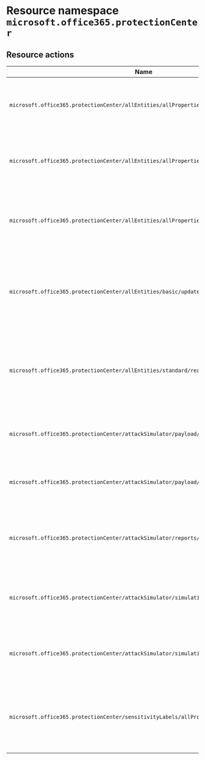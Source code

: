 # Resource namespace `microsoft.office365.protectionCenter`
## Resource actions
|Name|Description|Privileged|
|-|-|-|
|`microsoft.office365.protectionCenter/allEntities/allProperties/allTasks`|Manage all aspects of the Security and Compliance centers|False|
|`microsoft.office365.protectionCenter/allEntities/allProperties/read`|Read all properties in the Security and Compliance centers|False|
|`microsoft.office365.protectionCenter/allEntities/allProperties/update`|Update all resources in Microsoft 365 Security and Compliance Center|False|
|`microsoft.office365.protectionCenter/allEntities/basic/update`|Update basic properties of all resources in the Security and Compliance centers|False|
|`microsoft.office365.protectionCenter/allEntities/standard/read`|Read standard properties of all resources in the Security and Compliance centers|False|
|`microsoft.office365.protectionCenter/attackSimulator/payload/allProperties/allTasks`|Create and manage attack payloads in Attack Simulator|False|
|`microsoft.office365.protectionCenter/attackSimulator/payload/allProperties/read`|Read all properties of attack payloads in Attack Simulator|False|
|`microsoft.office365.protectionCenter/attackSimulator/reports/allProperties/read`|Read reports of attack simulation, responses, and associated training|False|
|`microsoft.office365.protectionCenter/attackSimulator/simulation/allProperties/allTasks`|Create and manage attack simulation templates in Attack Simulator|False|
|`microsoft.office365.protectionCenter/attackSimulator/simulation/allProperties/read`|Read all properties of attack simulation templates in Attack Simulator|False|
|`microsoft.office365.protectionCenter/sensitivityLabels/allProperties/read`|Read all properties of sensitivity labels in the Security and Compliance centers|False|
